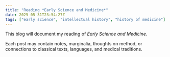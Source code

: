 ```yaml
---
title: "Reading *Early Science and Medicine*"
date: 2025-05-31T23:54:27Z
tags: ["early science", "intellectual history", "history of medicine"]
---
```


This blog will document my reading of *Early Science and Medicine*.

Each post may contain notes, marginalia, thoughts on method, or connections to classical texts, languages, and medical traditions.
